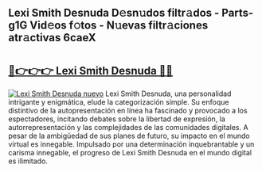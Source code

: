 ## Lexi Smith Desnuda D𝚎sn𝚞dos filtr𝚊dos - Parts-g1G Vid𝚎os f𝚘tos - N𝚞evas filtr𝚊ciones atr𝚊ctivas 6caeX

# <h2><a href="http://mb88gjw.tromn.icu/?c=Lexi+Smith+Desnuda">🔗👉👉👉 Lexi Smith Desnuda 🔗🔗</a></h2>

[![Lexi Smith Desnuda nuevo](https://i.imgur.com/pEAQMta.gif)](http://mb88gjw.tromn.icu/?c=Lexi+Smith+Desnuda)
Lexi Smith Desnuda, una personalidad intrigante y enigmática, elude la categorización simple. Su enfoque distintivo de la autopresentación en línea ha fascinado y provocado a los espectadores, incitando debates sobre la libertad de expresión, la autorrepresentación y las complejidades de las comunidades digitales. A pesar de la ambigüedad de sus planes de futuro, su impacto en el mundo virtual es innegable. Impulsado por una determinación inquebrantable y un carisma innegable, el progreso de Lexi Smith Desnuda en el mundo digital es ilimitado.
